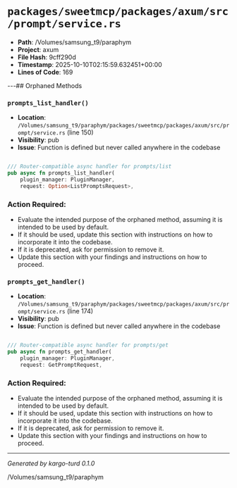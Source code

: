 # `packages/sweetmcp/packages/axum/src/prompt/service.rs`

- **Path**: /Volumes/samsung_t9/paraphym
- **Project**: axum
- **File Hash**: 9cff290d  
- **Timestamp**: 2025-10-10T02:15:59.632451+00:00  
- **Lines of Code**: 169

---## Orphaned Methods


### `prompts_list_handler()`

- **Location**: `/Volumes/samsung_t9/paraphym/packages/sweetmcp/packages/axum/src/prompt/service.rs` (line 150)
- **Visibility**: pub
- **Issue**: Function is defined but never called anywhere in the codebase

```rust

/// Router-compatible async handler for prompts/list
pub async fn prompts_list_handler(
    plugin_manager: PluginManager,
    request: Option<ListPromptsRequest>,
```

### Action Required:

- Evaluate the intended purpose of the orphaned method, assuming it is intended to be used by default.
- If it should be used, update this section with instructions on how to incorporate it into the codebase.
- If it is deprecated, ask for permission to remove it.
- Update this section with your findings and instructions on how to proceed.


### `prompts_get_handler()`

- **Location**: `/Volumes/samsung_t9/paraphym/packages/sweetmcp/packages/axum/src/prompt/service.rs` (line 174)
- **Visibility**: pub
- **Issue**: Function is defined but never called anywhere in the codebase

```rust

/// Router-compatible async handler for prompts/get
pub async fn prompts_get_handler(
    plugin_manager: PluginManager,
    request: GetPromptRequest,
```

### Action Required:

- Evaluate the intended purpose of the orphaned method, assuming it is intended to be used by default.
- If it should be used, update this section with instructions on how to incorporate it into the codebase.
- If it is deprecated, ask for permission to remove it.
- Update this section with your findings and instructions on how to proceed.

---

*Generated by kargo-turd 0.1.0*

/Volumes/samsung_t9/paraphym